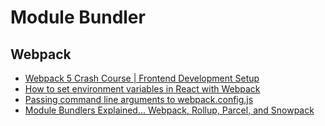 # Module Bundler

## Webpack

- [Webpack 5 Crash Course | Frontend Development Setup](https://www.youtube.com/watch?v=IZGNcSuwBZs)
- [How to set environment variables in React with Webpack](https://www.cluemediator.com/how-to-set-environment-variables-in-react-with-webpack)
- [Passing command line arguments to webpack.config.js](https://stackoverflow.com/questions/44113359/passing-command-line-arguments-to-webpack-config-js)
- [Module Bundlers Explained... Webpack, Rollup, Parcel, and Snowpack](https://www.youtube.com/watch?v=5IG4UmULyoA)

